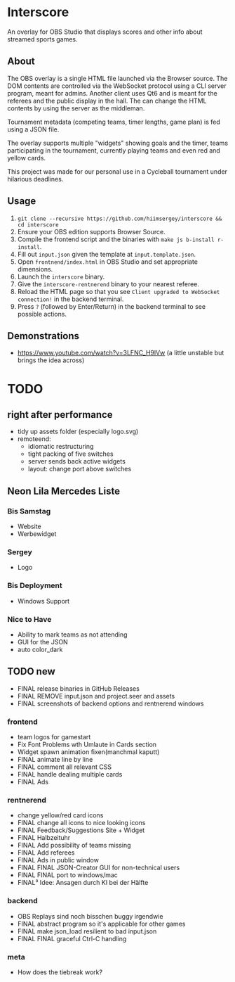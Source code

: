 # Interscore
An overlay for OBS Studio that displays scores and other info about streamed sports games.

## About
The OBS overlay is a single HTML file launched via the Browser source.
The DOM contents are controlled via the WebSocket protocol using a CLI server program, meant for admins.
Another client uses Qt6 and is meant for the referees and the public display in the hall. The can change the HTML contents by using the server as the middleman.

Tournament metadata (competing teams, timer lengths, game plan) is fed using a JSON file.

The overlay supports multiple "widgets" showing goals and the timer, teams participating in the tournament, currently playing teams and even red and yellow cards.

This project was made for our personal use in a Cycleball tournament under hilarious deadlines.

## Usage
1. `git clone --recursive https://github.com/hiimsergey/interscore && cd interscore`
2. Ensure your OBS edition supports Browser Source.
3. Compile the frontend script and the binaries with `make js b-install r-install`.
4. Fill out `input.json` given the template at `input.template.json`.
5. Open `frontnend/index.html` in OBS Studio and set appropriate dimensions.
6. Launch the `interscore` binary.
7. Give the `interscore-rentnerend` binary to your nearest referee.
8. Reload the HTML page so that you see `Client upgraded to WebSocket connection!` in the backend terminal.
9. Press `?` (followed by Enter/Return) in the backend terminal to see possible actions.

## Demonstrations
- https://www.youtube.com/watch?v=3LFNC_H9lVw (a little unstable but brings the idea across)

# TODO

## right after performance
- tidy up assets folder (especially logo.svg)
- remoteend:
	- idiomatic restructuring
	- tight packing of five switches
	- server sends back active widgets
	- layout: change port above switches

## Neon Lila Mercedes Liste
### Bis Samstag
- Website
- Werbewidget

### Sergey
- Logo

### Bis Deployment
- Windows Support

### Nice to Have
- Ability to mark teams as not attending
- GUI for the JSON
- auto color_dark

## TODO new
- FINAL release binaries in GitHub Releases
- FINAL REMOVE input.json and project.seer and assets
- FINAL screenshots of backend options and rentnerend windows

### frontend
- team logos for gamestart
- Fix Font Problems wth Umlaute in Cards section
- Widget spawn animation fixen(manchmal kaputt)
- FINAL animate line by line
- FINAL comment all relevant CSS
- FINAL handle dealing multiple cards
- FINAL Ads

### rentnerend
- change yellow/red card icons
- FINAL change all icons to nice looking icons
- FINAL Feedback/Suggestions Site + Widget
- FINAL Halbzeituhr
- FINAL Add possibility of teams missing
- FINAL Add referees
- FINAL Ads in public window
- FINAL FINAL JSON-Creator GUI for non-technical users
- FINAL FINAL port to windows/mac
- FINAL³ Idee: Ansagen durch KI bei der Hälfte

### backend
- OBS Replays sind noch bisschen buggy irgendwie
- FINAL abstract program so it's applicable for other games
- FINAL make json_load resilient to bad input.json
- FINAL FINAL graceful Ctrl-C handling

### meta
- How does the tiebreak work?
